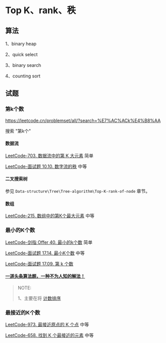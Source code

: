 # Top K、rank、秩

## 算法

1、binary heap

2、quick select

3、binary search

4、counting sort



## 试题

### 第k个数

https://leetcode.cn/problemset/all/?search=%E7%AC%ACk%E4%B8%AA

搜索 "第k个"

#### 数据流

[LeetCode-703. 数据流中的第 K 大元素](https://leetcode.cn/problems/kth-largest-element-in-a-stream/) 简单

[LeetCode-面试题 10.10. 数字流的秩](https://leetcode.cn/problems/rank-from-stream-lcci/) 中等



#### 二叉搜索树

参见 `Data-structure\Tree\Tree-algorithm\Top-K-rank-of-node` 章节。



#### 数组

[LeetCode-215. 数组中的第K个最大元素](https://leetcode.cn/problems/kth-largest-element-in-an-array/) 中等



### 最小的K个数

[LeetCode-剑指 Offer 40. 最小的k个数](https://leetcode.cn/problems/zui-xiao-de-kge-shu-lcof/) 简单

[LeetCode-面试题 17.14. 最小K个数](https://leetcode.cn/problems/smallest-k-lcci/) 中等

[LeetCode-面试题 17.09. 第 k 个数](https://leetcode.cn/problems/get-kth-magic-number-lcci/)

#### [一道头条算法题，一种不为人知的解法！](https://mp.weixin.qq.com/s/248i87BSGUA89SzcAXig0g)

> NOTE: 
>
> 1、主要在将 [计数排序](https://baike.baidu.com/item/%E8%AE%A1%E6%95%B0%E6%8E%92%E5%BA%8F/8518144?fr=aladdin)



### 最接近的K个数

[LeetCode-973. 最接近原点的 K 个点](https://leetcode.cn/problems/k-closest-points-to-origin/) 中等

[LeetCode-658. 找到 K 个最接近的元素](https://leetcode.cn/problems/find-k-closest-elements/) 中等
